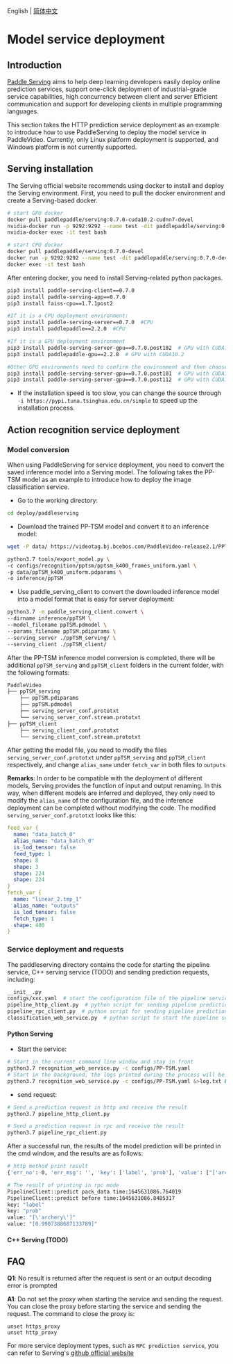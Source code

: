 English | [简体中文](./readme.md)
# Model service deployment

## Introduction

[Paddle Serving](https://github.com/PaddlePaddle/Serving) aims to help deep learning developers easily deploy online prediction services, support one-click deployment of industrial-grade service capabilities, high concurrency between client and server Efficient communication and support for developing clients in multiple programming languages.

This section takes the HTTP prediction service deployment as an example to introduce how to use PaddleServing to deploy the model service in PaddleVideo. Currently, only Linux platform deployment is supported, and Windows platform is not currently supported.

## Serving installation
The Serving official website recommends using docker to install and deploy the Serving environment. First, you need to pull the docker environment and create a Serving-based docker.

```bash
# start GPU docker
docker pull paddlepaddle/serving:0.7.0-cuda10.2-cudnn7-devel
nvidia-docker run -p 9292:9292 --name test -dit paddlepaddle/serving:0.7.0-cuda10.2-cudnn7-devel bash
nvidia-docker exec -it test bash

# start CPU docker
docker pull paddlepaddle/serving:0.7.0-devel
docker run -p 9292:9292 --name test -dit paddlepaddle/serving:0.7.0-devel bash
docker exec -it test bash
```

After entering docker, you need to install Serving-related python packages.

```bash
pip3 install paddle-serving-client==0.7.0
pip3 install paddle-serving-app==0.7.0
pip3 install faiss-cpu==1.7.1post2

#If it is a CPU deployment environment:
pip3 install paddle-serving-server==0.7.0  #CPU
pip3 install paddlepaddle==2.2.0  #CPU

#If it is a GPU deployment environment
pip3 install paddle-serving-server-gpu==0.7.0.post102  # GPU with CUDA10.2 + TensorRT6
pip3 install paddlepaddle-gpu==2.2.0  # GPU with CUDA10.2

#Other GPU environments need to confirm the environment and then choose which one to execute
pip3 install paddle-serving-server-gpu==0.7.0.post101  # GPU with CUDA10.1 + TensorRT6
pip3 install paddle-serving-server-gpu==0.7.0.post112  # GPU with CUDA11.2 + TensorRT8
```

* If the installation speed is too slow, you can change the source through `-i https://pypi.tuna.tsinghua.edu.cn/simple` to speed up the installation process.

## Action recognition service deployment
### Model conversion
When using PaddleServing for service deployment, you need to convert the saved inference model into a Serving model. The following takes the PP-TSM model as an example to introduce how to deploy the image classification service.
- Go to the working directory:
```bash
cd deploy/paddleserving
```

- Download the trained PP-TSM model and convert it to an inference model:
```bash
wget -P data/ https://videotag.bj.bcebos.com/PaddleVideo-release2.1/PPTSM/ppTSM_k400_uniform.pdparams

python3.7 tools/export_model.py \
-c configs/recognition/pptsm/pptsm_k400_frames_uniform.yaml \
-p data/ppTSM_k400_uniform.pdparams \
-o inference/ppTSM
```

- Use paddle_serving_client to convert the downloaded inference model into a model format that is easy for server deployment:
```bash
python3.7 -m paddle_serving_client.convert \
--dirname inference/ppTSM \
--model_filename ppTSM.pdmodel \
--params_filename ppTSM.pdiparams \
--serving_server ./ppTSM_serving/ \
--serving_client ./ppTSM_client/
```

After the PP-TSM inference model conversion is completed, there will be additional `ppTSM_serving` and `ppTSM_client` folders in the current folder, with the following formats:
```bash
PaddleVideo
├── ppTSM_serving
    ├── ppTSM.pdiparams
    ├── ppTSM.pdmodel
    ├── serving_server_conf.prototxt
    └── serving_server_conf.stream.prototxt
├── ppTSM_client
    ├── serving_client_conf.prototxt
    └── serving_client_conf.stream.prototxt
```

After getting the model file, you need to modify the files `serving_server_conf.prototxt` under `ppTSM_serving` and `ppTSM_client` respectively, and change `alias_name` under `fetch_var` in both files to `outputs`

**Remarks**: In order to be compatible with the deployment of different models, Serving provides the function of input and output renaming. In this way, when different models are inferred and deployed, they only need to modify the `alias_name` of the configuration file, and the inference deployment can be completed without modifying the code.
The modified `serving_server_conf.prototxt` looks like this:

```yaml
feed_var {
  name: "data_batch_0"
  alias_name: "data_batch_0"
  is_lod_tensor: false
  feed_type: 1
  shape: 8
  shape: 3
  shape: 224
  shape: 224
}
fetch_var {
  name: "linear_2.tmp_1"
  alias_name: "outputs"
  is_lod_tensor: false
  fetch_type: 1
  shape: 400
}

```

### Service deployment and requests
The paddleserving directory contains the code for starting the pipeline service, C++ serving service (TODO) and sending prediction requests, including:
```bash
__init__.py
configs/xxx.yaml  # start the configuration file of the pipeline service
pipeline_http_client.py  # python script for sending pipeline prediction request via http
pipeline_rpc_client.py  # python script for sending pipeline prediction request in rpc mode
classification_web_service.py  # python script to start the pipeline server
```
#### Python Serving
- Start the service:
```bash
# Start in the current command line window and stay in front
python3.7 recognition_web_service.py -c configs/PP-TSM.yaml
# Start in the background, the logs printed during the process will be redirected and saved to log.txt
python3.7 recognition_web_service.py -c configs/PP-TSM.yaml &>log.txt &
```

- send request:
```bash
# Send a prediction request in http and receive the result
python3.7 pipeline_http_client.py

# Send a prediction request in rpc and receive the result
python3.7 pipeline_rpc_client.py
```
After a successful run, the results of the model prediction will be printed in the cmd window, and the results are as follows:

```bash
# http method print result
{'err_no': 0, 'err_msg': '', 'key': ['label', 'prob'], 'value': ["['archery']", '[0.9907388687133789]'], 'tensors ': []}

# The result of printing in rpc mode
PipelineClient::predict pack_data time:1645631086.764019
PipelineClient::predict before time:1645631086.8485317
key: "label"
key: "prob"
value: "[\'archery\']"
value: "[0.9907388687133789]"
```

#### C++ Serving (TODO)
## FAQ
**Q1**: No result is returned after the request is sent or an output decoding error is prompted

**A1**: Do not set the proxy when starting the service and sending the request. You can close the proxy before starting the service and sending the request. The command to close the proxy is:
```
unset https_proxy
unset http_proxy
```

For more service deployment types, such as `RPC prediction service`, you can refer to Serving's [github official website](https://github.com/PaddlePaddle/Serving/tree/v0.7.0/examples)
